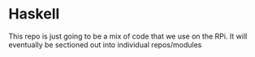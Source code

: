 # Haskell
This repo is just going to be a mix of code that we use on the RPi. It will eventually be sectioned out into individual repos/modules